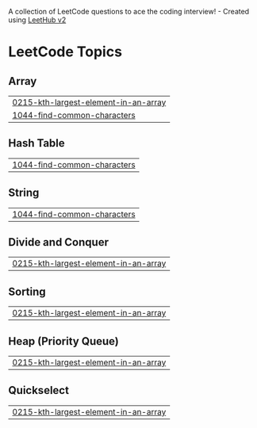 A collection of LeetCode questions to ace the coding interview! - Created using [LeetHub v2](https://github.com/arunbhardwaj/LeetHub-2.0)
<!---LeetCode Topics Start-->
# LeetCode Topics
## Array
|  |
| ------- |
| [0215-kth-largest-element-in-an-array](https://github.com/NYTCEE/LeetCode/tree/master/0215-kth-largest-element-in-an-array) |
| [1044-find-common-characters](https://github.com/NYTCEE/LeetCode/tree/master/1044-find-common-characters) |
## Hash Table
|  |
| ------- |
| [1044-find-common-characters](https://github.com/NYTCEE/LeetCode/tree/master/1044-find-common-characters) |
## String
|  |
| ------- |
| [1044-find-common-characters](https://github.com/NYTCEE/LeetCode/tree/master/1044-find-common-characters) |
## Divide and Conquer
|  |
| ------- |
| [0215-kth-largest-element-in-an-array](https://github.com/NYTCEE/LeetCode/tree/master/0215-kth-largest-element-in-an-array) |
## Sorting
|  |
| ------- |
| [0215-kth-largest-element-in-an-array](https://github.com/NYTCEE/LeetCode/tree/master/0215-kth-largest-element-in-an-array) |
## Heap (Priority Queue)
|  |
| ------- |
| [0215-kth-largest-element-in-an-array](https://github.com/NYTCEE/LeetCode/tree/master/0215-kth-largest-element-in-an-array) |
## Quickselect
|  |
| ------- |
| [0215-kth-largest-element-in-an-array](https://github.com/NYTCEE/LeetCode/tree/master/0215-kth-largest-element-in-an-array) |
<!---LeetCode Topics End-->